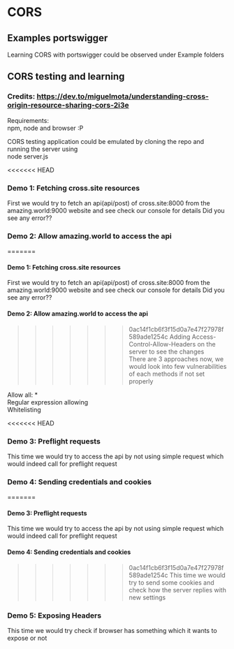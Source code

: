 # CORS

## Examples portswigger
Learning CORS with portswigger could be observed under Example folders

## CORS testing and learning
### Credits: https://dev.to/miguelmota/understanding-cross-origin-resource-sharing-cors-2i3e

Requirements:   
npm, node and browser :P 

CORS testing application could be emulated by cloning the repo and running the server using   
node server.js   
   
<<<<<<< HEAD
### Demo 1: Fetching cross.site resources   
First we would try to fetch an api(api/post) of cross.site:8000 from the amazing.world:9000 website and see check our console for details Did you see any error??   

### Demo 2: Allow amazing.world to access the api   
=======
#### Demo 1: Fetching cross.site resources   
First we would try to fetch an api(api/post) of cross.site:8000 from the amazing.world:9000 website and see check our console for details Did you see any error??   

#### Demo 2: Allow amazing.world to access the api   
>>>>>>> 0ac14f1cb6f3f15d0a7e47f27978f589ade1254c
Adding Access-Control-Allow-Headers on the server to see the changes   
There are 3 approaches now, we would look into few vulnerabilities of each methods if not set properly   
   
Allow all: *   
Regular expression allowing   
Whitelisting   

<<<<<<< HEAD
### Demo 3: Preflight requests   
This time we would try to access the api by not using simple request which would indeed call for preflight request   

### Demo 4: Sending credentials and cookies   
=======
#### Demo 3: Preflight requests   
This time we would try to access the api by not using simple request which would indeed call for preflight request   

#### Demo 4: Sending credentials and cookies   
>>>>>>> 0ac14f1cb6f3f15d0a7e47f27978f589ade1254c
This time we would try to send some cookies and check how the server replies with new settings   
   
### Demo 5: Exposing Headers     
This time we would try check if browser has something which it wants to expose or not    
